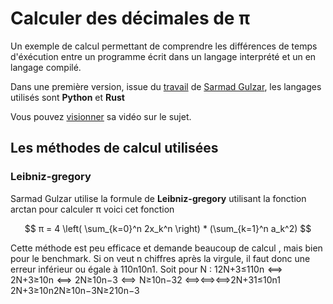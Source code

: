 # Calculer des décimales de π

Un exemple de calcul permettant de comprendre les différences de temps d'éxécution entre un programme écrit dans un langage interprété et un en langage compilé.

Dans une première version, issue du [travail](https://github.com/sarmadgulzar/calculate-pi-python-vs-rust) de [Sarmad Gulzar](https://github.com/sarmadgulzar), les langages utilisés sont **Python** et **Rust**

Vous pouvez [visionner](https://www.youtube.com/watch?v=4nOdO4SDdO0) sa vidéo sur le sujet.

## Les méthodes de calcul utilisées 

### Leibniz-gregory
Sarmad Gulzar utilise la formule de **Leibniz-gregory** utilisant la fonction arctan pour calculer π
voici cet fonction 
      
$$ π = 4 \left( \sum_{k=0}^n 2x_k^n \right) * (\sum_{k=1}^n a_k^2) $$


Cette méthode est peu efficace et demande beaucoup de calcul , mais bien pour le benchmark. 
Si on veut n chiffres après la virgule, il faut donc une erreur inférieur ou égale à 110n10n1​. 
Soit pour N :
12N+3≤110n  ⟺  2N+3≥10n  ⟺  2N≥10n−3  ⟺  N≥10n−32
⟺⟺⟺​2N+31​≤10n1​2N+3≥10n2N≥10n−3N≥210n−3​​
